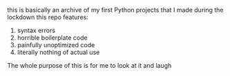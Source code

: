 this is basically an archive of my first Python projects that I made during the lockdown
this repo features:
1. syntax errors
2. horrible boilerplate code
3. painfully unoptimized code
4. literally nothing of actual use

The whole purpose of this is for me to look at it and laugh 
